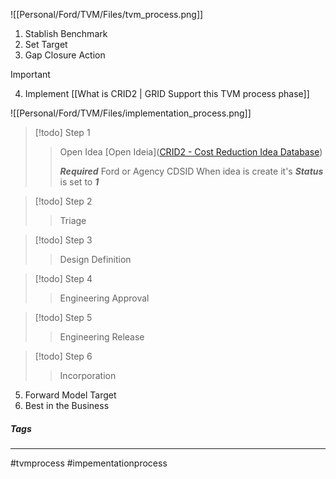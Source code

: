 
![[Personal/Ford/TVM/Files/tvm_process.png]]



1. Stablish Benchmark
2. Set Target
3. Gap Closure Action

>[!important]
4. Implement [[What is CRID2 | GRID Support this TVM process phase]]

![[Personal/Ford/TVM/Files/implementation_process.png]]
>[!todo] Step 1
>>Open Idea
>> [Open Ideia]([CRID2 - Cost Reduction Idea Database](https://www.ccaf.ford.com/Crid2Web/crid2HomePre.do))
>> 
>> ***Required*** Ford or Agency CDSID
>> When idea is create it's ***Status*** is set to ***1***

>[!todo] Step 2
>>Triage

>[!todo] Step 3
>>Design Definition

>[!todo] Step 4
>>Engineering Approval

>[!todo] Step 5
>>Engineering Release

>[!todo] Step 6
>>Incorporation



5. Forward Model Target
6. Best in the Business



##### Tags
***
#tvmprocess #impementationprocess
